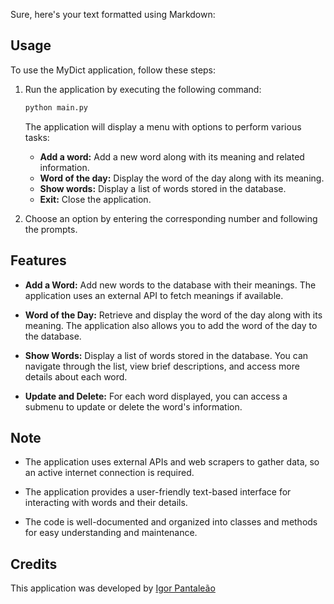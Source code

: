 Sure, here's your text formatted using Markdown:

## Usage

To use the MyDict application, follow these steps:

1. Run the application by executing the following command:

   ```bash
   python main.py
   ```

   The application will display a menu with options to perform various tasks:
   - **Add a word:** Add a new word along with its meaning and related information.
   - **Word of the day:** Display the word of the day along with its meaning.
   - **Show words:** Display a list of words stored in the database.
   - **Exit:** Close the application.

2. Choose an option by entering the corresponding number and following the prompts.

## Features

- **Add a Word:** Add new words to the database with their meanings. The application uses an external API to fetch meanings if available.

- **Word of the Day:** Retrieve and display the word of the day along with its meaning. The application also allows you to add the word of the day to the database.

- **Show Words:** Display a list of words stored in the database. You can navigate through the list, view brief descriptions, and access more details about each word.

- **Update and Delete:** For each word displayed, you can access a submenu to update or delete the word's information.

## Note

- The application uses external APIs and web scrapers to gather data, so an active internet connection is required.

- The application provides a user-friendly text-based interface for interacting with words and their details.

- The code is well-documented and organized into classes and methods for easy understanding and maintenance.

## Credits

This application was developed by [Igor Pantaleão](https://www.linkedin.com/in/igor-pantaleao)

